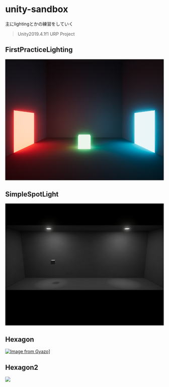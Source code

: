 # unity-sandbox
主にlightingとかの練習をしていく
> Unity2019.4.1f1 URP Project
## FirstPracticeLighting
![](./docs/ss/FirstPracticeLighting.png)

## SimpleSpotLight
![](./docs/ss/SimpleSpotLight.png)

## Hexagon
[![Image from Gyazo](https://i.gyazo.com/1ca1aee468829d9738981a245c96b4b0.gif)](https://gyazo.com/1ca1aee468829d9738981a245c96b4b0)]

## Hexagon2
![](./docs/ss/Hexagon2.gif)
